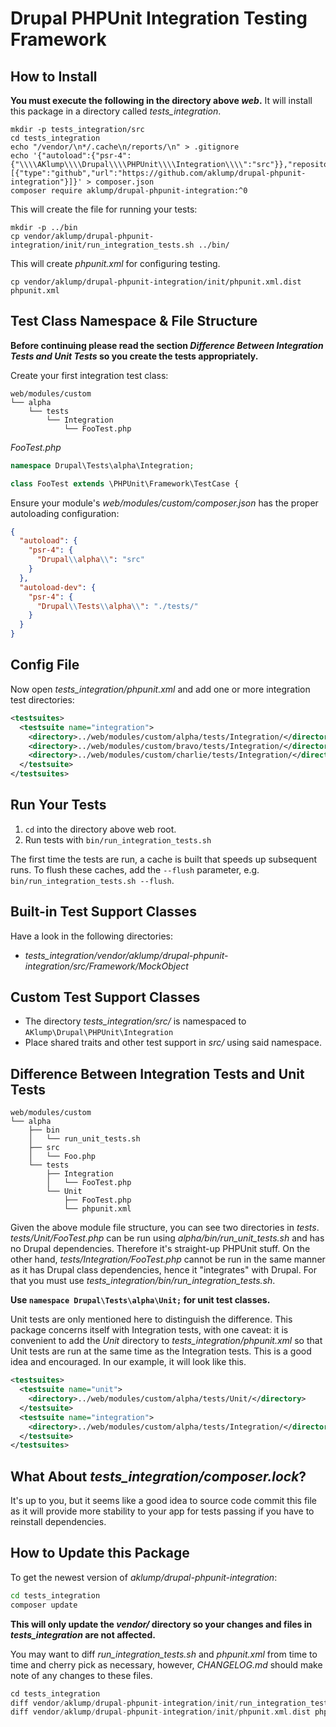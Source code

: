 # Drupal PHPUnit Integration Testing Framework

## How to Install

**You must execute the following in the directory above _web_.**  It will install this package in a directory called _tests\_integration_.

```shell
mkdir -p tests_integration/src
cd tests_integration
echo "/vendor/\n*/.cache\n/reports/\n" > .gitignore
echo '{"autoload":{"psr-4":{"\\\\AKlump\\\\Drupal\\\\PHPUnit\\\\Integration\\\\":"src"}},"repositories":[{"type":"github","url":"https://github.com/aklump/drupal-phpunit-integration"}]}' > composer.json
composer require aklump/drupal-phpunit-integration:^0
```

This will create the file for running your tests:

```shell
mkdir -p ../bin
cp vendor/aklump/drupal-phpunit-integration/init/run_integration_tests.sh ../bin/
```

This will create _phpunit.xml_ for configuring testing.

```shell
cp vendor/aklump/drupal-phpunit-integration/init/phpunit.xml.dist phpunit.xml
```

## Test Class Namespace & File Structure

**Before continuing please read the section _Difference Between Integration Tests and Unit Tests_ so you create the tests appropriately.**

Create your first integration test class:

```
web/modules/custom
└── alpha
    └── tests
        └── Integration
            └── FooTest.php
```

_FooTest.php_

```php
namespace Drupal\Tests\alpha\Integration;

class FooTest extends \PHPUnit\Framework\TestCase {
```

Ensure your module's _web/modules/custom/composer.json_ has the proper autoloading configuration:

```json
{
  "autoload": {
    "psr-4": {
      "Drupal\\alpha\\": "src"
    }
  },
  "autoload-dev": {
    "psr-4": {
      "Drupal\\Tests\\alpha\\": "./tests/"
    }
  }
}
```

## Config File

Now open _tests_integration/phpunit.xml_ and add one or more integration test directories:

```xml
<testsuites>
  <testsuite name="integration">
    <directory>../web/modules/custom/alpha/tests/Integration/</directory>
    <directory>../web/modules/custom/bravo/tests/Integration/</directory>
    <directory>../web/modules/custom/charlie/tests/Integration/</directory>
  </testsuite>
</testsuites>
```

## Run Your Tests

1. `cd` into the directory above web root.
2. Run tests with `bin/run_integration_tests.sh`

The first time the tests are run, a cache is built that speeds up subsequent
runs. To flush these caches, add the `--flush` parameter,
e.g. `bin/run_integration_tests.sh --flush`.

## Built-in Test Support Classes

Have a look in the following directories:

* _tests_integration/vendor/aklump/drupal-phpunit-integration/src/Framework/MockObject_

## Custom Test Support Classes

* The directory _tests_integration/src/_ is namespaced to `AKlump\Drupal\PHPUnit\Integration`
* Place shared traits and other test support in _src/_ using said namespace.

## Difference Between Integration Tests and Unit Tests

```
web/modules/custom
└── alpha
    ├── bin
    │   └── run_unit_tests.sh
    ├── src
    │   └── Foo.php
    └── tests
        ├── Integration
        │   └── FooTest.php
        └── Unit
            ├── FooTest.php
            └── phpunit.xml
```

Given the above module file structure, you can see two directories in _tests_.  _tests/Unit/FooTest.php_ can be run using _alpha/bin/run_unit_tests.sh_ and has no Drupal dependencies. Therefore it's straight-up PHPUnit stuff. On the other hand,  _tests/Integration/FooTest.php_ cannot be run in the same manner as it has Drupal class dependencies, hence it "integrates" with Drupal. For that you must use _tests_integration/bin/run_integration_tests.sh_.

**Use `namespace Drupal\Tests\alpha\Unit;` for unit test classes.**

Unit tests are only mentioned here to distinguish the difference. This package concerns itself with Integration tests, with one caveat: it is convenient to add the _Unit_ directory to  _tests_integration/phpunit.xml_ so that Unit tests are run at the same time as the Integration tests. This is a good idea and encouraged. In our example, it will look like this.

```xml
<testsuites>
  <testsuite name="unit">
    <directory>../web/modules/custom/alpha/tests/Unit/</directory>
  </testsuite>
  <testsuite name="integration">
    <directory>../web/modules/custom/alpha/tests/Integration/</directory>
  </testsuite>
</testsuites>
```

## What About _tests\_integration/composer.lock_?

It's up to you, but it seems like a good idea to source code commit this file as it will provide more stability to your app for tests passing if you have to reinstall dependencies.

## How to Update this Package

To get the newest version of _aklump/drupal-phpunit-integration_:

```bash
cd tests_integration
composer update
```

**This will only update the _vendor/_ directory so your changes and files
in _tests_integration_ are not affected.**

You may want to diff _run_integration_tests.sh_ and _phpunit.xml_ from time to time and cherry pick as necessary, however, _CHANGELOG.md_ should make note of any changes to these files.

```php
cd tests_integration
diff vendor/aklump/drupal-phpunit-integration/init/run_integration_tests.sh ../bin/run_integration_tests.sh
diff vendor/aklump/drupal-phpunit-integration/init/phpunit.xml.dist phpunit.xml
```
